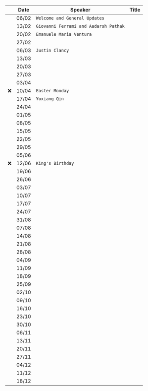 
| | Date| Speaker | Title |
| --- | --- | --- | --- |
| | 06/02 | `Welcome and General Updates` | |
| | 13/02 | `Giovanni Ferrami and Aadarsh Pathak` | |
| | 20/02 | `Emanuele Maria Ventura` | |
| | 27/02 | | |
| | 06/03 | `Justin Clancy` | |
| | 13/03 | | |
| | 20/03 | | |
| | 27/03 | | |
| | 03/04 | | |
| ❌ | 10/04 | `Easter Monday` | |
| | 17/04 | `Yuxiang Qin` | |
| | 24/04 | | |
| | 01/05 | | |
| | 08/05 | | |
| | 15/05 | | |
| | 22/05 | | |
| | 29/05 | | |
| | 05/06 | | |
| ❌ | 12/06 | `King's Birthday` | |
| | 19/06 | | |
| | 26/06 | | |
| | 03/07 | | |
| | 10/07 | | |
| | 17/07 | | |
| | 24/07 | | |
| | 31/08 | | |
| | 07/08 | | |
| | 14/08 | | |
| | 21/08 | | |
| | 28/08 | | |
| | 04/09 | | |
| | 11/09 | | |
| | 18/09 | | |
| | 25/09 | | |
| | 02/10 | | |
| | 09/10 | | |
| | 16/10 | | |
| | 23/10 | | |
| | 30/10 | | |
| | 06/11 | | |
| | 13/11 | | |
| | 20/11 | | |
| | 27/11 | | |
| | 04/12 | | |
| | 11/12 | | |
| | 18/12 | | |